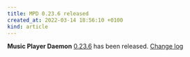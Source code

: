 ```yaml
---
title: MPD 0.23.6 released
created_at: 2022-03-14 18:56:10 +0100
kind: article
---
```


**Music Player Daemon** [0.23.6](/download/mpd/0.23/mpd-0.23.6.tar.xz) has been released.
[Change log](https://raw.githubusercontent.com/MusicPlayerDaemon/MPD/v0.23.6/NEWS)
